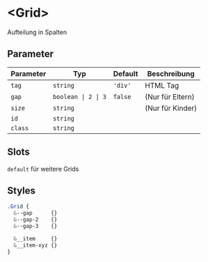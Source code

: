 # \<Grid>

Aufteilung in Spalten

## Parameter

| Parameter | Typ                 | Default | Beschreibung     |
| --------- | ------------------- | ------- | ---------------- |
| `tag`     | `string`            | `'div'` | HTML Tag         |
| `gap`     | `boolean \| 2 \| 3` | `false` | (Nur für Eltern) |
| `size`    | `string`            |         | (Nur für Kinder) |
| `id`      | `string`            |         |                  |
| `class`   | `string`            |         |                  |

## Slots

`default` für weitere Grids

## Styles

```SCSS
.Grid {
  &--gap      {}
  &--gap-2    {}
  &--gap-3    {}

  &__item     {}
  &__item-xyz {}
}
```
